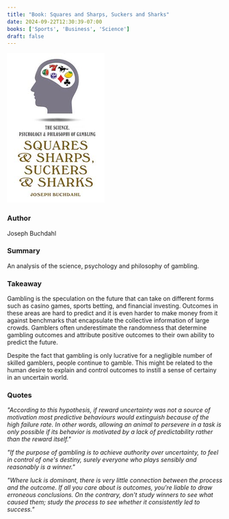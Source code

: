 ```yaml
---
title: "Book: Squares and Sharps, Suckers and Sharks"
date: 2024-09-22T12:30:39-07:00
books: ['Sports', 'Business', 'Science'] 
draft: false 
---
```


![Squares and Sharps, Suckers and Sharks](img/book_cover_squares_sharps.jpg)

### Author

Joseph Buchdahl

### Summary

An analysis of the science, psychology and philosophy of gambling.

### Takeaway

Gambling is the speculation on the future that can take on different forms such as casino games, sports betting, and financial investing. Outcomes in these areas are hard to predict and it is even harder to make money from it against benchmarks that encapsulate the collective information of large crowds. Gamblers often underestimate the randomness that determine gambling outcomes and attribute positive outcomes to their own ability to predict the future.

Despite the fact that gambling is only lucrative for a negligible number of skilled gamblers, people continue to gamble. This might be related to the human desire to explain and control outcomes to instill a sense of certainy in an uncertain world.


### Quotes

*"According to this hypothesis, if reward uncertainty was not a source of motivation most predictive behaviours would extinguish because of the high failure rate. In other words, allowing an animal to persevere in a task is only possible if its behavior is motivated by a lack of predictability rather than the reward itself."*

*"If the purpose of gambling is to achieve authority over uncertainty, to feel in control of one's destiny, surely everyone who plays sensibly and reasonably is a winner."*

*"Where luck is dominant, there is very little connection between the process and the outcome. If all you care about is outcomes, you're liable to draw erroneous conclusions. On the contrary, don't study winners to see what caused them; study the process to see whether it consistently led to success."*


